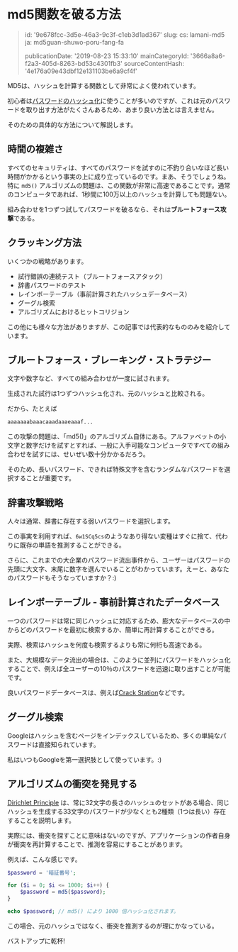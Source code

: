 md5関数を破る方法
==========

> id: '9e678fcc-3d5e-46a3-9c3f-c1eb3d1ad367'
> slug:
> 	cs: lamani-md5
> 	ja: md5guan-shuwo-poru-fang-fa
> 
> publicationDate: '2019-08-23 15:33:10'
> mainCategoryId: '3666a8a6-f2a3-405d-8263-bd53c4301fb3'
> sourceContentHash: '4e176a09e43dbf12e131103be6a9cf4f'

MD5は、ハッシュを計算する関数として非常によく使われています。

初心者は<a href="/hashovani">パスワードのハッシュ化</a>に使うことが多いのですが、これは元のパスワードを取り出す方法がたくさんあるため、あまり良い方法とは言えません。

そのための具体的な方法について解説します。

時間の複雑さ
----------------

すべてのセキュリティは、すべてのパスワードを試すのに不釣り合いなほど長い時間がかかるという事実の上に成り立っているのです。まあ、そうでしょうね。特に `md5()` アルゴリズムの問題は、この関数が非常に高速であることです。通常のコンピュータであれば、1秒間に100万以上のハッシュを計算しても問題ない。

組み合わせを1つずつ試してパスワードを破るなら、それは**ブルートフォース攻撃**である。

クラッキング方法
----------------

いくつかの戦略があります。

- 試行錯誤の連続テスト（ブルートフォースアタック）
- 辞書パスワードのテスト
- レインボーテーブル（事前計算されたハッシュデータベース）
- グーグル検索
- アルゴリズムにおけるヒットコリジョン

この他にも様々な方法がありますが、この記事では代表的なもののみを紹介しています。

ブルートフォース・ブレーキング・ストラテジー
-----------------------------

文字や数字など、すべての組み合わせが一度に試されます。

生成された試行は1つずつハッシュ化され、元のハッシュと比較される。

だから、たとえば

```php
aaaaaaabaaacaaadaaaeaaaf...
```

この攻撃の問題は、「md5()」のアルゴリズム自体にある。アルファベットの小文字と数字だけを試すとすれば、一般に入手可能なコンピュータですべての組み合わせを試すには、せいぜい数十分かかるだろう。

そのため、長いパスワード、できれば特殊文字を含むランダムなパスワードを選択することが重要です。

辞書攻撃戦略
----------------------------

人々は通常、辞書に存在する弱いパスワードを選択します。

この事実を利用すれば、`6w1SCq5cs`のようなあり得ない変種はすぐに捨て、代わりに既存の単語を推測することができる。

さらに、これまでの大企業のパスワード流出事件から、ユーザーはパスワードの先頭に大文字、末尾に数字を選んでいることがわかっています。えーと、あなたのパスワードもそうなっていますか？:)

レインボーテーブル - 事前計算されたデータベース
--------------------------------------

一つのパスワードは常に同じハッシュに対応するため、膨大なデータベースの中からどのパスワードを最初に検索するか、簡単に再計算することができる。

実際、検索はハッシュを何度も検索するよりも常に何桁も高速である。

また、大規模なデータ流出の場合は、このように並列にパスワードをハッシュ化することで、例えば全ユーザーの10％のパスワードを迅速に取り出すことが可能です。

良いパスワードデータベースは、例えば<a href="https://crackstation.net/">Crack Station</a>などです。

グーグル検索
-------------------

Googleはハッシュを含むページをインデックスしているため、多くの単純なパスワードは直接知られています。

私はいつもGoogleを第一選択肢として使っています。:)

アルゴリズムの衝突を発見する
--------------------------

<a href="https://cs.wikipedia.org/wiki/Dirichlet%C5%AFv_princip">Dirichlet Principle</a> は、常に32文字の長さのハッシュのセットがある場合、同じハッシュを生成する33文字のパスワードが少なくとも2種類（1つは長い）存在することを説明します。

実際には、衝突を探すことに意味はないのですが、アプリケーションの作者自身が衝突を再計算することで、推測を容易にすることがあります。

例えば、こんな感じです。

```php
$password = '暗証番号';

for ($i = 0; $i <= 1000; $i++) {
    $password = md5($password);
}

echo $password; // md5() により 1000 倍ハッシュ化されます。
```

この場合、元のハッシュではなく、衝突を推測するのが理にかなっている。

バストアップに乾杯!
